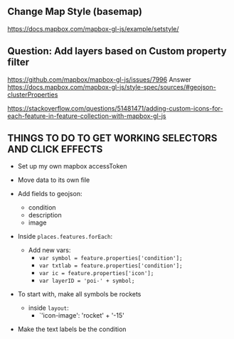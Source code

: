 ## Change Map Style (basemap)
https://docs.mapbox.com/mapbox-gl-js/example/setstyle/ 

## Question: Add layers based on Custom property filter
https://github.com/mapbox/mapbox-gl-js/issues/7996
Answer 
https://docs.mapbox.com/mapbox-gl-js/style-spec/sources/#geojson-clusterProperties

https://stackoverflow.com/questions/51481471/adding-custom-icons-for-each-feature-in-feature-collection-with-mapbox-gl-js


## THINGS TO DO TO GET WORKING SELECTORS AND CLICK EFFECTS

* Set up my own mapbox accessToken

* Move data to its own file

* Add fields to geojson:
  * condition
  * description
  * image

* Inside `places.features.forEach`:
  * Add new vars:
    * `var symbol = feature.properties['condition'];`
    * `var txtlab = feature.properties['condition'];`
    * `var ic = feature.properties['icon'];`
    * `var layerID = 'poi-' + symbol;`

* To start with, make all symbols be rockets
  * inside `layout`:
    * `'icon-image': 'rocket' + '-15'

* Make the text labels be the condition
  
